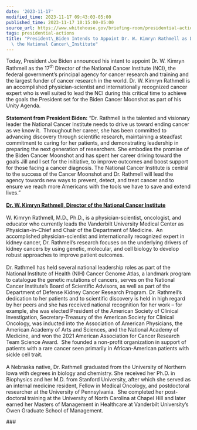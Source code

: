 ```yaml
---
date: '2023-11-17'
modified_time: 2023-11-17 09:43:03-05:00
published_time: 2023-11-17 10:15:00-05:00
source_url: https://www.whitehouse.gov/briefing-room/presidential-actions/2023/11/17/president-biden-intends-to-appoint-dr-w-kimryn-rathmell-as-director-of-the-national-cancer-institute/
tags: presidential-actions
title: "President\_Biden Intends to Appoint Dr. W. Kimryn Rathmell as Director of\
  \ the National Cancer\_Institute"
---
```

 
Today, President Joe Biden announced his intent to appoint Dr. W. Kimryn
Rathmell as the 17<sup>th</sup> Director of the National Cancer
Institute (NCI), the federal government’s principal agency for cancer
research and training and the largest funder of cancer research in the
world. Dr. W. Kimryn Rathmell is an accomplished physician-scientist and
internationally recognized cancer expert who is well suited to lead the
NCI during this critical time to achieve the goals the President set for
the Biden Cancer Moonshot as part of his Unity Agenda.   
   
**Statement from President Biden:** “Dr. Rathmell is the talented and
visionary leader the National Cancer Institute needs to drive us toward
ending cancer as we know it.  Throughout her career, she has been
committed to advancing discovery through scientific research,
maintaining a steadfast commitment to caring for her patients, and
demonstrating leadership in preparing the next generation of
researchers. She embodies the promise of the Biden Cancer Moonshot and
has spent her career driving toward the goals Jill and I set for the
initiative, to improve outcomes and boost support for those facing a
cancer diagnosis. The National Cancer Institute is central to the
success of the Cancer Moonshot and Dr. Rathmell will lead the agency
towards new ways to prevent, detect, and treat cancer and to ensure we
reach more Americans with the tools we have to save and extend lives.”  
   
**<u>Dr. W. Kimryn Rathmell, Director of the National Cancer Institute  
</u>**  
W. Kimryn Rathmell, M.D., Ph.D., is a physician-scientist, oncologist,
and educator who currently leads the Vanderbilt University Medical
Center as Physician-in-Chief and Chair of the Department of Medicine. 
An accomplished physician-scientist and internationally recognized
expert in kidney cancer, Dr. Rathmell’s research focuses on the
underlying drivers of kidney cancers by using genetic, molecular, and
cell biology to develop robust approaches to improve patient
outcomes.   
   
Dr. Rathmell has held several national leadership roles as part of the
National Institute of Health (NIH) Cancer Genome Atlas, a landmark
program to catalogue the genetic mutations of cancers, serves on the
National Cancer Institute’s Board of Scientific Advisors, as well as
part of the Department of Defense Kidney Cancer Research Program. Dr.
Rathmell’s dedication to her patients and to scientific discovery is
held in high regard by her peers and she has received national
recognition for her work – for example, she was elected President of the
American Society of Clinical Investigation, Secretary-Treasury of the
American Society for Clinical Oncology, was inducted into the
Association of American Physicians, the American Academy of Arts and
Sciences, and the National Academy of Medicine, and won the 2021
American Association for Cancer Research Team Science Award.  She
founded a non-profit organization in support of patients with a rare
cancer seen primarily in African-American patients with sickle cell
trait.  
   
A Nebraska native, Dr. Rathmell graduated from the University of
Northern Iowa with degrees in biology and chemistry. She received her
Ph.D. in Biophysics and her M.D. from Stanford University, after which
she served as an internal medicine resident, Fellow in Medical Oncology,
and postdoctoral researcher at the University of Pennsylvania.  She
completed her post-doctoral training at the University of North Carolina
at Chapel Hill and later earned her Masters of Management in Healthcare
at Vanderbilt University’s Owen Graduate School of Management.

\###
